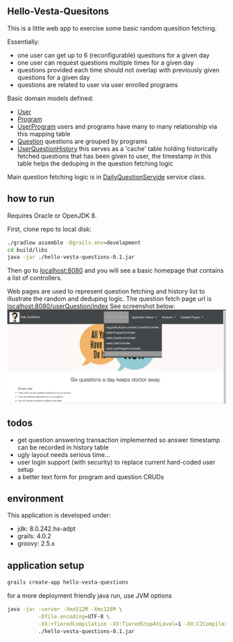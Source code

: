 
## Hello-Vesta-Quesitons

This is a little web app to exercise some basic random quesition fetching.

Essentially:
* one user can get up to 6 (reconfigurable) questions for a given day
* one user can request questions multiple times for a given day
* questions provided each time should not overlap with previously given questions for a given day
* questions are related to user via user enrolled programs

Basic domain models defined:
* [User](./grails-app/domain/vesta/User.groovy)
* [Program](./grails-app/domain/vesta/Program.groovy)
* [UserProgram](./grails-app/domain/vesta/UserProgram.groovy)
  users and programs have many to many relationship via this mapping table
* [Question](./grails-app/domain/vesta/Question.groovy)
  questions are grouped by programs
* [UserQuestionHistory](./grails-app/domain/vesta/UserQuestionHistory.groovy)
  this serves as a 'cache' table holding historically fetched questions that has been given to user, the timestamp in this table helps the deduping in the question fetching logic
  
Main question fetching logic is in [DailyQuestionServide](./grails-app/services/vesta/DailyQuestionService.groovy) service class.  

## how to run

Requires Oracle or OpenJDK 8.

First, clone repo to local disk:

```bash
./gradlew assemble -Dgrails.env=development
cd build/libs
java -jar ./hello-vesta-questions-0.1.jar
```

Then go to [localhost:8080](http://localhost:8080) and you will see a basic homepage that contains a list of controllers.

Web pages are used to represent question fetching and history list to illustrate the random and deduping logic.
The question fetch page url is [localhost:8080/userQuestion/index](http://localhost:8080/userQuestion/index)
See screenshot below:
![demo-front-page-controller-link](./doc/demo-front-page-controller-link.png)

## todos

- get question answering transaction implemented so answer timestamp can be recorded in history table
- ugly layout needs serious time...
- user login support (with security) to replace current hard-coded user setup
- a better text form for program and question CRUDs


## environment

This application is developed under:
- jdk: 8.0.242.hs-adpt
- grails: 4.0.2
- groovy: 2.5.x


## application setup

```bash
grails create-app hello-vesta-questions
```

for a more deployment friendly java run, use JVM options

```bash
java -jar -server -Xmx512M -Xms128M \
          -Dfile.encoding=UTF-8 \
          -XX:+TieredCompilation -XX:TieredStopAtLevel=1 -XX:CICompilerCount=3 \
          ./hello-vesta-questions-0.1.jar
```
